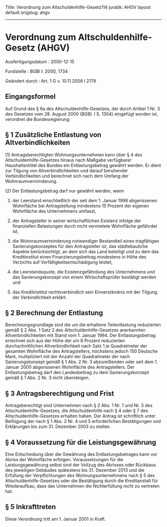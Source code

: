 Title: Verordnung zum Altschuldenhilfe-Gesetz114
jurabk: AHGV
layout: default
origslug: ahgv


---

# Verordnung zum Altschuldenhilfe-Gesetz (AHGV)

Ausfertigungsdatum
:   2000-12-15

Fundstelle
:   BGBl I: 2000, 1734

Geändert durch
:   Art. 1 G v. 10.11.2008 I 2179



## Eingangsformel

Auf Grund des § 6a des Altschuldenhilfe-Gesetzes, der durch Artikel 1
Nr. 3 des Gesetzes vom 28. August 2000 (BGBl. I S. 1304) eingefügt
worden ist, verordnet die Bundesregierung:


## § 1 Zusätzliche Entlastung von Altverbindlichkeiten

(1) Antragsberechtigten Wohnungsunternehmen kann über § 4 des
Altschuldenhilfe-Gesetzes hinaus nach Maßgabe verfügbarer
Haushaltsmittel des Bundes ein Entlastungsbetrag gewährt werden. Er
dient zur Tilgung von Altverbindlichkeiten und darauf beruhender
Verbindlichkeiten und berechnet sich nach dem Umfang der
Wohnraumverminderung.

(2) Der Entlastungsbetrag darf nur gewährt werden, wenn

1.  der Leerstand einschließlich der seit dem 1. Januar 1998 abgerissenen
    Wohnfläche bei Antragstellung mindestens 15 Prozent der eigenen
    Wohnfläche des Unternehmens umfasst,


2.  der Antragsteller in seiner wirtschaftlichen Existenz infolge der
    finanziellen Belastungen durch nicht vermietete Wohnfläche gefährdet
    ist,


3.  die Wohnraumverminderung notwendiger Bestandteil eines tragfähigen
    Sanierungskonzeptes für den Antragsteller ist, das städtebauliche
    Aspekte berücksichtigt, an dem sich das Land beteiligt und zu dem das
    Kreditinstitut einen Finanzierungsbeitrag mindestens in Höhe des
    Verzichts auf Vorfälligkeitsentschädigung leistet,


4.  die Leerstandsquote, die Existenzgefährdung des Unternehmens und das
    Sanierungskonzept von einem Wirtschaftsprüfer bestätigt werden und


5.  das Kreditinstitut rechtsverbindlich sein Einverständnis mit der
    Tilgung der Verbindlichkeit erklärt.





## § 2 Berechnung der Entlastung

Berechnungsgrundlage sind die um die erhaltene Teilentlastung
reduzierten gemäß § 2 Abs. 1 Satz 2 des Altschuldenhilfe-Gesetzes
anerkannten Altverbindlichkeiten mit Stand vom 1. Januar 1994. Der
Entlastungsbetrag errechnet sich aus der Höhe der um 8 Prozent
reduzierten durchschnittlichen Altverbindlichkeit nach Satz 1 je
Quadratmeter der gesamten Wohnfläche des Antragstellers, höchstens
jedoch 150 Deutsche Mark, multipliziert mit der Anzahl der
Quadratmeter der nach Sanierungskonzept gemäß § 1 Abs. 2 Nr. 3
abzureißenden oder seit dem 1. Januar 2000 abgerissenen Wohnfläche des
Antragstellers. Der Entlastungsbetrag darf den Landesbeitrag zu dem
Sanierungskonzept gemäß § 1 Abs. 2 Nr. 3 nicht übersteigen.


## § 3 Antragsberechtigung und Frist

Antragsberechtigt sind Unternehmen nach § 2 Abs. 1 Nr. 1 und Nr. 3 des
Altschuldenhilfe-Gesetzes, die Altschuldenhilfe nach § 4 oder § 7 des
Altschuldenhilfe-Gesetzes erhalten haben. Der Antrag ist schriftlich
unter Beifügung der nach § 1 Abs. 2 Nr. 4 und 5 erforderlichen
Bestätigungen und Erklärungen bis zum 31. Dezember 2003 zu stellen.


## § 4 Voraussetzung für die Leistungsgewährung

Eine Entscheidung über die Gewährung des Entlastungsbetrages kann vor
Abriss der Wohnfläche erfolgen. Voraussetzungen für die
Leistungsgewährung selbst sind der Vollzug des Abrisses oder Rückbaus
des jeweiligen Gebäudes spätestens bis 31. Dezember 2013 und die
Erfüllung der Verpflichtungen des Wohnungsunternehmens nach § 5 des
Altschuldenhilfe-Gesetzes oder die Bestätigung durch die Kreditanstalt
für Wiederaufbau, dass das Unternehmen die Nichterfüllung nicht zu
vertreten hat.


## § 5 Inkrafttreten

Diese Verordnung tritt am 1. Januar 2001 in Kraft.


